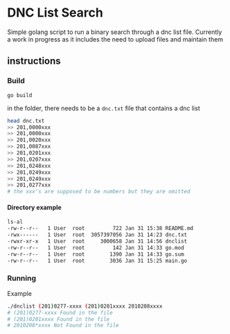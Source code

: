 # DNC List Search

Simple golang script to run a binary search through a dnc list file. 
Currently a work in progress as it includes the need to upload files and maintain them

## instructions

### Build

```go build```

in the folder, there needs to be a `dnc.txt` file that contains a dnc list

```bash
head dnc.txt
>> 201,0000xxx
>> 201,0000xxx
>> 201,0020xxx
>> 201,0087xxx
>> 201,0201xxx
>> 201,0207xxx
>> 201,0248xxx
>> 201,0249xxx
>> 201,0249xxx
>> 201,0277xxx
# the xxx's are supposed to be numbers but they are omitted
```

#### Directory example
```bash
ls-al
-rw-r--r--   1 User  root         722 Jan 31 15:38 README.md
-rwx------   1 User  root  3057397056 Jan 31 14:23 dnc.txt
-rwxr-xr-x   1 User  root     3000658 Jan 31 14:56 dnclist
-rw-r--r--   1 User  root         142 Jan 31 14:33 go.mod
-rw-r--r--   1 User  root        1390 Jan 31 14:33 go.sum
-rw-r--r--   1 User  root        3036 Jan 31 15:25 main.go
```

### Running

Example
```bash
./dnclist (201)0277-xxxx (201)0201xxxx 2010208xxxx
# (201)0277-xxxx Found in the file
# (201)0201xxxx Found in the file
# 2010208*xxxx Not Found in the file
```